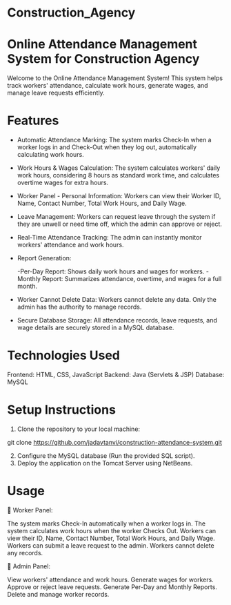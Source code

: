 # Construction_Agency
# Online Attendance Management System for Construction Agency
Welcome to the Online Attendance Management System!
This system helps track workers' attendance, calculate work hours, generate wages, and manage leave requests efficiently.

# Features
* Automatic Attendance Marking: The system marks Check-In when a worker logs in and Check-Out when they log out, automatically calculating work hours.
* Work Hours & Wages Calculation: The system calculates workers' daily work hours, considering 8 hours as standard work time, and calculates overtime wages for extra hours.
* Worker Panel - Personal Information: Workers can view their Worker ID, Name, Contact Number, Total Work Hours, and Daily Wage.
* Leave Management: Workers can request leave through the system if they are unwell or need time off, which the admin can approve or reject.
* Real-Time Attendance Tracking: The admin can instantly monitor workers' attendance and work hours.
* Report Generation:

  -Per-Day Report: Shows daily work hours and wages for workers.
  -Monthly Report: Summarizes attendance, overtime, and wages for a full month.
* Worker Cannot Delete Data: Workers cannot delete any data. Only the admin has the authority to manage records.
* Secure Database Storage: All attendance records, leave requests, and wage details are securely stored in a MySQL database.

# Technologies Used
Frontend: HTML, CSS, JavaScript
Backend: Java (Servlets & JSP)
Database: MySQL

# Setup Instructions
1. Clone the repository to your local machine:

git clone https://github.com/jadavtanvi/construction-attendance-system.git

2. Configure the MySQL database (Run the provided SQL script).
3. Deploy the application on the Tomcat Server using NetBeans.
   
# Usage
🔹 Worker Panel:

The system marks Check-In automatically when a worker logs in.
The system calculates work hours when the worker Checks Out.
Workers can view their ID, Name, Contact Number, Total Work Hours, and Daily Wage.
Workers can submit a leave request to the admin.
Workers cannot delete any records.


🔹 Admin Panel:

View workers' attendance and work hours.
Generate wages for workers.
Approve or reject leave requests.
Generate Per-Day and Monthly Reports.
Delete and manage worker records.
